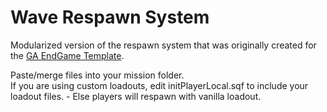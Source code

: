 # Wave Respawn System
Modularized version of the respawn system that was originally created for the [GA EndGame Template](https://github.com/gruppe-adler/TvT_EndGame_Template.Stratis).

Paste/merge files into your mission folder.  
If you are using custom loadouts, edit initPlayerLocal.sqf to include your loadout files. - Else players will respawn with vanilla loadout.